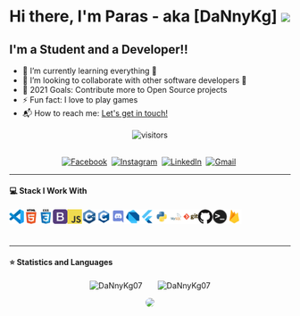 # Hi there, I'm Paras - aka [DaNnyKg] <img src="https://media.giphy.com/media/hvRJCLFzcasrR4ia7z/giphy.gif" width="35">


## I'm a Student and a Developer!!


- 🌱 I’m currently learning everything 🤣
- 👯 I’m looking to collaborate with other software developers 🤗
- 🥅 2021 Goals: Contribute more to Open Source projects
- ⚡ Fun fact: I love to play games
- 📬 How to reach me: [Let's get in touch!][linkedin]

<p align="center">
    <img align="center" alt="visitors" src="https://gpvc.arturio.dev/DaNnyKg07" />
</p>

<p align="center">
<br>
<a href="https://www.facebook.com/profile.php?id=100036211592561"><img src="https://img.shields.io/badge/facebook-%231877F2.svg?&style=for-the-badge&logo=facebook&logoColor=white" alt="Facebook" /></a>&nbsp;
<a href="https://www.instagram.com/_parasyadav_/"><img src="https://img.shields.io/badge/instagram-%23E4405F.svg?&style=for-the-badge&logo=instagram&logoColor=white" alt="Instagram" /></a>&nbsp;
<a href="https://www.linkedin.com/in/yadav-paras"><img src="https://img.shields.io/badge/linkedin-%230077B5.svg?&style=for-the-badge&logo=linkedin&logoColor=white" alt="LinkedIn" /></a>&nbsp;
<a href="mailto:parasnirban9050@gmail.com?subject=Hola%20Sumanth"><img src="https://img.shields.io/badge/gmail-%23D14836.svg?&style=for-the-badge&logo=gmail&logoColor=white" alt="Gmail"/></a>&nbsp;

</p>

---



#### 💻 Stack I Work With

<p align="center">
  
  <img align="left" alt="Visual Studio Code" width="26px" src="https://raw.githubusercontent.com/github/explore/80688e429a7d4ef2fca1e82350fe8e3517d3494d/topics/visual-studio-code/visual-studio-code.png" />
<img align="left" alt="HTML5" width="26px" src="https://raw.githubusercontent.com/github/explore/80688e429a7d4ef2fca1e82350fe8e3517d3494d/topics/html/html.png" />
<img align="left" alt="CSS3" width="26px" src="https://raw.githubusercontent.com/github/explore/80688e429a7d4ef2fca1e82350fe8e3517d3494d/topics/css/css.png" />
<img align="left" alt="Bootstrap" width="26px" src="https://raw.githubusercontent.com/github/explore/80688e429a7d4ef2fca1e82350fe8e3517d3494d/topics/bootstrap/bootstrap.png" />
<img align="left" alt="JavaScript" width="26px" src="https://raw.githubusercontent.com/github/explore/80688e429a7d4ef2fca1e82350fe8e3517d3494d/topics/javascript/javascript.png" />
<img align="left" alt="Cpp" width="26px" src="https://raw.githubusercontent.com/github/explore/80688e429a7d4ef2fca1e82350fe8e3517d3494d/topics/cpp/cpp.png" />
<img align="left" alt="C" width="26px" src="https://raw.githubusercontent.com/github/explore/e94815998e4e0713912fed477a1f346ec04c3da2/topics/c/c.png" />
<img align="left" alt="Discord" width="26px" src="https://raw.githubusercontent.com/github/explore/80688e429a7d4ef2fca1e82350fe8e3517d3494d/topics/discord/discord.png" />
<img align="left" alt="Dart" width="26px" src="https://raw.githubusercontent.com/github/explore/80688e429a7d4ef2fca1e82350fe8e3517d3494d/topics/dart/dart.png" />
<img align="left" alt="Flutter" width="26px" src="https://raw.githubusercontent.com/github/explore/361e2821e2dea67711cde99c9c40ed357061cf27/topics/flutter/flutter.png" />

<img align="left" alt="GitHub" width="26px" src="https://raw.githubusercontent.com/github/explore/78df643247d429f6cc873026c0622819ad797942/topics/python/python.png" />
<img align="left" alt="MySQL" width="26px" src="https://raw.githubusercontent.com/github/explore/80688e429a7d4ef2fca1e82350fe8e3517d3494d/topics/mysql/mysql.png" />
<img align="left" alt="Git" width="26px" src="https://raw.githubusercontent.com/github/explore/80688e429a7d4ef2fca1e82350fe8e3517d3494d/topics/git/git.png" />
<img align="left" alt="GitHub" width="26px" src="https://raw.githubusercontent.com/github/explore/78df643247d429f6cc873026c0622819ad797942/topics/github/github.png" />
<img align="left" alt="Terminal" width="26px" src="https://raw.githubusercontent.com/github/explore/80688e429a7d4ef2fca1e82350fe8e3517d3494d/topics/terminal/terminal.png" />
<img align="left" alt="Firebase" width="26px" src="https://raw.githubusercontent.com/github/explore/80688e429a7d4ef2fca1e82350fe8e3517d3494d/topics/firebase/firebase.png" />

</p>
<br>
<br>
<br>
<hr>

  #### ⭐  Statistics and Languages
  
   <p align="center"> <img src=https://github-readme-stats.vercel.app/api?username=DaNnyKg07&theme=algolia&count_private=true&show_icons=true alt=DaNnyKg07 height="165" />
   &nbsp &nbsp &nbsp <img src="https://github-readme-stats.vercel.app/api/top-langs/?username=DaNnyKg07&theme=algolia&hide=jupyter%20notebook,html,css&langs_count=8&layout=compact" alt="DaNnyKg07
" height="165" />
 </p>
 <p align="center"> 
 <img style="border-radius:10px" src="https://github-readme-streak-stats.herokuapp.com/?user=DaNnyKg07&theme=algolia&show_icons=true" />
  </p>
  


[twitter]: https://twitter.com/DaNnyKg07?s=08
[instagram]: https://instagram.com/_parasyadav_
[linkedin]: https://linkedin.com/in/yadav-paras
